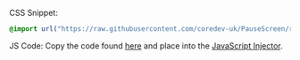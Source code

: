 CSS Snippet:
```css
@import url("https://raw.githubusercontent.com/coredev-uk/PauseScreen/refs/heads/main/pausescreen.css")
```

JS Code: 
Copy the code found [here](https://raw.githubusercontent.com/coredev-uk/PauseScreen/refs/heads/main/main.js) and place into the [JavaScript Injector](https://raw.githubusercontent.com/coredev-uk/PauseScreen/refs/heads/main/main.js).

